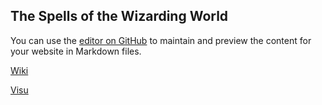 ## The Spells of the Wizarding World

You can use the [editor on GitHub](https://github.com/Graunarmin/VisuProject_HarryPotterSpells/edit/master/README.md) to maintain and preview the content for your website in Markdown files.

[Wiki](https://github.com/Graunarmin/VisuProject_HarryPotterSpells/wiki)

[Visu](url)




